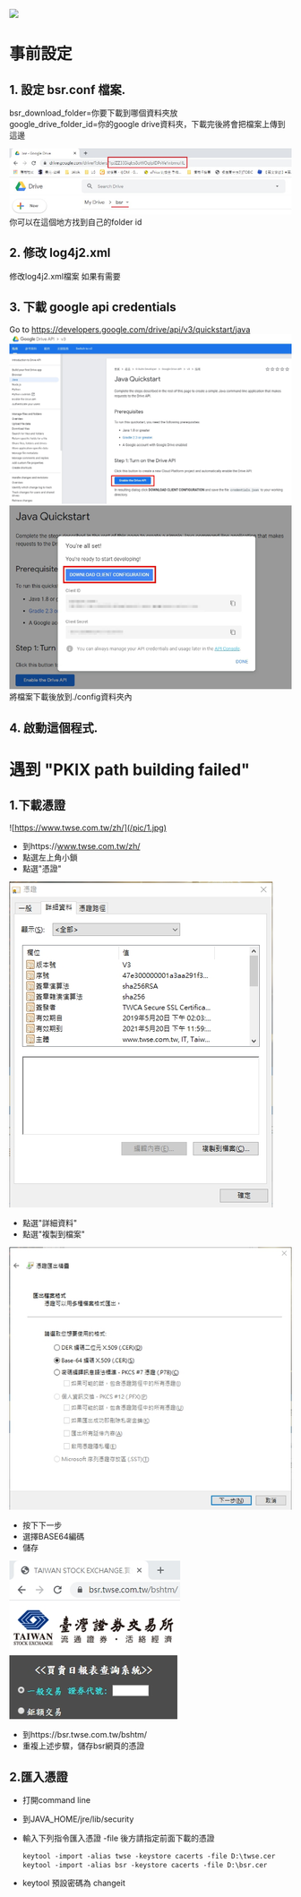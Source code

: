 ![](https://github.com/qqdog1/bsr_data_downloader/workflows/Java%20CI/badge.svg)

# 事前設定  
## 1. 設定 bsr.conf 檔案.  
bsr_download_folder=你要下載到哪個資料夾放  
google_drive_folder_id=你的google drive資料夾，下載完後將會把檔案上傳到這邊

![](/pic/fid.jpg)  
你可以在這個地方找到自己的folder id

## 2. 修改 log4j2.xml  
修改log4j2.xml檔案 如果有需要

## 3. 下載 google api credentials
Go to https://developers.google.com/drive/api/v3/quickstart/java
![](/pic/g01.jpg)  
![](/pic/g02.jpg)  
將檔案下載後放到./config資料夾內

## 4. 啟動這個程式.

# 遇到 "PKIX path building failed"
## 1.下載憑證
![https://www.twse.com.tw/zh/](/pic/1.jpg)  
* 到https://www.twse.com.tw/zh/  
* 點選左上角小鎖  
* 點選"憑證"  

![](/pic/2.jpg)  
* 點選"詳細資料"  
* 點選"複製到檔案"  

![](/pic/3.jpg)  
* 按下下一步
* 選擇BASE64編碼
* 儲存

![](/pic/4.jpg)  
* 到https://bsr.twse.com.tw/bshtm/  
* 重複上述步驟，儲存bsr網頁的憑證  

## 2.匯入憑證  
* 打開command line  
* 到JAVA_HOME/jre/lib/security  
* 輸入下列指令匯入憑證 -file 後方請指定前面下載的憑證  

      keytool -import -alias twse -keystore cacerts -file D:\twse.cer
      keytool -import -alias bsr -keystore cacerts -file D:\bsr.cer 
      
* keytool 預設密碼為 changeit
